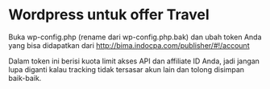 # Wordpress untuk offer Travel

Buka wp-config.php (rename dari wp-config.php.bak) dan ubah token Anda yang bisa didapatkan dari http://bima.indocpa.com/publisher/#!/account

Dalam token ini berisi kuota limit akses API dan affiliate ID Anda, jadi jangan lupa diganti kalau tracking tidak tersasar akun lain dan tolong disimpan baik-baik.


